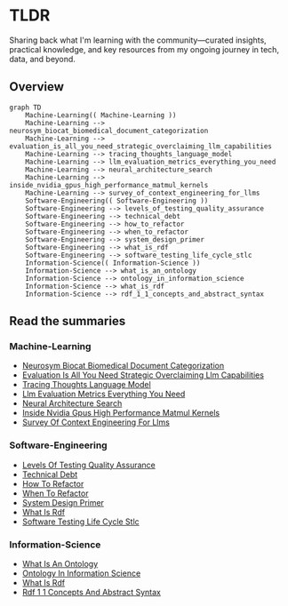 # TLDR

Sharing back what I'm learning with the community—curated insights, practical knowledge, and key resources from my ongoing journey in tech, data, and beyond.

<!-- TLDR-AUTO-START -->
## Overview
```mermaid
graph TD
    Machine-Learning(( Machine-Learning ))
    Machine-Learning --> neurosym_biocat_biomedical_document_categorization
    Machine-Learning --> evaluation_is_all_you_need_strategic_overclaiming_llm_capabilities
    Machine-Learning --> tracing_thoughts_language_model
    Machine-Learning --> llm_evaluation_metrics_everything_you_need
    Machine-Learning --> neural_architecture_search
    Machine-Learning --> inside_nvidia_gpus_high_performance_matmul_kernels
    Machine-Learning --> survey_of_context_engineering_for_llms
    Software-Engineering(( Software-Engineering ))
    Software-Engineering --> levels_of_testing_quality_assurance
    Software-Engineering --> technical_debt
    Software-Engineering --> how_to_refactor
    Software-Engineering --> when_to_refactor
    Software-Engineering --> system_design_primer
    Software-Engineering --> what_is_rdf
    Software-Engineering --> software_testing_life_cycle_stlc
    Information-Science(( Information-Science ))
    Information-Science --> what_is_an_ontology
    Information-Science --> ontology_in_information_science
    Information-Science --> what_is_rdf
    Information-Science --> rdf_1_1_concepts_and_abstract_syntax
```

## Read the summaries
### Machine-Learning
- [Neurosym Biocat Biomedical Document Categorization](knowledge/Machine-Learning/neurosym-biocat-biomedical-document-categorization.md)
- [Evaluation Is All You Need Strategic Overclaiming Llm Capabilities](knowledge/Machine-Learning/evaluation-is-all-you-need-strategic-overclaiming-llm-capabilities.md)
- [Tracing Thoughts Language Model](knowledge/Machine-Learning/tracing-thoughts-language-model.md)
- [Llm Evaluation Metrics Everything You Need](knowledge/Machine-Learning/llm-evaluation-metrics-everything-you-need.md)
- [Neural Architecture Search](knowledge/Machine-Learning/neural-architecture-search.md)
- [Inside Nvidia Gpus High Performance Matmul Kernels](knowledge/Machine-Learning/inside-nvidia-gpus-high-performance-matmul-kernels.md)
- [Survey Of Context Engineering For Llms](knowledge/Machine-Learning/survey-of-context-engineering-for-llms.md)

### Software-Engineering
- [Levels Of Testing Quality Assurance](knowledge/Software-Engineering/levels-of-testing-quality-assurance.md)
- [Technical Debt](knowledge/Software-Engineering/technical-debt.md)
- [How To Refactor](knowledge/Software-Engineering/how-to-refactor.md)
- [When To Refactor](knowledge/Software-Engineering/when-to-refactor.md)
- [System Design Primer](knowledge/Software-Engineering/system-design-primer.md)
- [What Is Rdf](knowledge/Software-Engineering/what-is-rdf.md)
- [Software Testing Life Cycle Stlc](knowledge/Software-Engineering/software-testing-life-cycle-stlc.md)

### Information-Science
- [What Is An Ontology](knowledge/Information-Science/what-is-an-ontology.md)
- [Ontology In Information Science](knowledge/Information-Science/ontology-in-information-science.md)
- [What Is Rdf](knowledge/Information-Science/what-is-rdf.md)
- [Rdf 1 1 Concepts And Abstract Syntax](knowledge/Information-Science/rdf-1-1-concepts-and-abstract-syntax.md)

<!-- TLDR-AUTO-END -->


























